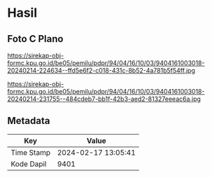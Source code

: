 # Hasil

## Foto C Plano

https://sirekap-obj-formc.kpu.go.id/be05/pemilu/pdpr/94/04/16/10/03/9404161003018-20240214-224634--ffd5e6f2-c018-431c-8b52-4a781b5f54ff.jpg

https://sirekap-obj-formc.kpu.go.id/be05/pemilu/pdpr/94/04/16/10/03/9404161003018-20240214-231755--484cdeb7-bb1f-42b3-aed2-81327eeeac6a.jpg


## Metadata

| Key        | Value               |
| ---------- | ------------------- |
| Time Stamp | 2024-02-17 13:05:41 |
| Kode Dapil | 9401                |



